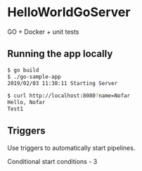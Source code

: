 # HelloWorldGoServer
GO + Docker + unit tests


## Running the app locally

```bash
$ go build
$ ./go-sample-app
2019/02/03 11:38:11 Starting Server
```

```bash
$ curl http://localhost:8080?name=Nofar
Hello, Nofar 
Test1
``` 

## Triggers
Use triggers to automatically start pipelines.

Conditional start conditions - 3
  
   
   
    
         
          
               
 
   
  
